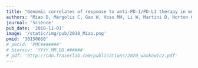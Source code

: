 ```yaml
---
title: "Genomic correlates of response to anti-PD-1/PD-L1 therapy in metastatic clear cell renal cell carcinoma"
authors: "Miao D, Margolis C, Gao W, Voss MH, Li W, Martini D, Norton C, Bossé D, **Wankowicz SA**, Cullen D, Horak C, Wind-Rotolo M, Tracy A, Giannakis M, Hodi FS, Drake CG, Ball MW, Allaf ME, Snyder Charen A, Hellmann M, Ho T, Motzer RJ, Signoretti S, Kaelin Jr WG, Choueiri TK, Van Allen EM."
journal: 'Science'
pub_date: '2018-11-01'
image: '/static/img/pub/2018_Miao.png'
pmid: '30150660'
# pmcid: 'PMC#######'
# biorxiv: 'YYYY.MM.DD.######'
# pdf: 'http://cdn.fraserlab.com/publications/2020_wankowicz.pdf'
---
```

